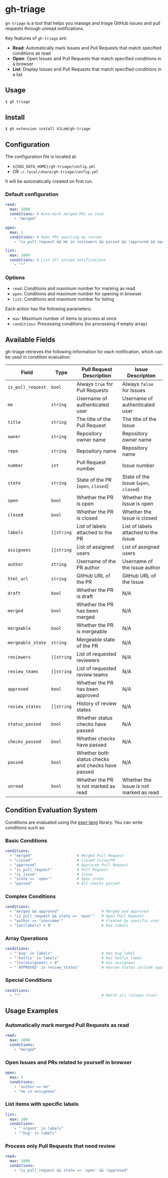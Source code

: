 # gh-triage

`gh-triage` is a tool that helps you manage and triage GitHub issues and pull requests through unread notifications.

Key features of `gh-triage` are:

- **Read**: Automatically mark Issues and Pull Requests that match specified conditions as read
- **Open**: Open Issues and Pull Requests that match specified conditions in a browser
- **List**: Display Issues and Pull Requests that match specified conditions in a list

## Usage

```bash
$ gh triage
```

## Install

```bash
$ gh extension install k1LoW/gh-triage
```

## Configuration

The configuration file is located at:

- `${XDG_DATA_HOME}/gh-triage/config.yml`
- OR `~/.local/share/gh-triage/config.yml`

It will be automatically created on first run.

### Default configuration

```yaml
read:
  max: 1000
  conditions: # Auto-mark merged PRs as read
    - "merged"

open:
  max: 1
  conditions: # Open PRs awaiting my review
    - "is_pull_request && me in reviewers && passed && !approved && open && !draft"

list:
  max: 1000
  conditions: # List all unread notifications
    - "*"
```

### Options

- `read`: Conditions and maximum number for marking as read
- `open`: Conditions and maximum number for opening in browser
- `list`: Conditions and maximum number for listing

Each action has the following parameters:
- `max`: Maximum number of items to process at once
- `conditions`: Processing conditions (no processing if empty array)

## Available Fields

gh-triage retrieves the following information for each notification, which can be used in condition evaluation:

| Field | Type | Pull Request Description | Issue Description |
|-------|------|-------------------------|-------------------|
| `is_pull_request` | `bool` | Always `true` for Pull Requests | Always `false` for Issues |
| `me` | `string` | Username of authenticated user | Username of authenticated user |
| `title` | `string` | The title of the Pull Request | The title of the Issue |
| `owner` | `string` | Repository owner name | Repository owner name |
| `repo` | `string` | Repository name | Repository name |
| `number` | `int` | Pull Request number | Issue number |
| `state` | `string` | State of the PR (`open`, `closed`) | State of the Issue (`open`, `closed`) |
| `open` | `bool` | Whether the PR is open | Whether the Issue is open |
| `closed` | `bool` | Whether the PR is closed | Whether the Issue is closed |
| `labels` | `[]string` | List of labels attached to the PR | List of labels attached to the Issue |
| `assignees` | `[]string` | List of assigned users | List of assigned users |
| `author` | `string` | Username of the PR author | Username of the Issue author |
| `html_url` | `string` | GitHub URL of the PR | GitHub URL of the Issue |
| `draft` | `bool` | Whether the PR is draft | N/A |
| `merged` | `bool` | Whether the PR has been merged | N/A |
| `mergeable` | `bool` | Whether the PR is mergeable | N/A |
| `mergeable_state` | `string` | Mergeable state of the PR | N/A |
| `reviewers` | `[]string` | List of requested reviewers | N/A |
| `review_teams` | `[]string` | List of requested review teams | N/A |
| `approved` | `bool` | Whether the PR has been approved | N/A |
| `review_states` | `[]string` | History of review states | N/A |
| `status_passed` | `bool` | Whether status checks have passed | N/A |
| `checks_passed` | `bool` | Whether checks have passed | N/A |
| `passed` | `bool` | Whether both status checks and checks have passed | N/A |
| `unread` | `bool` | Whether the PR is not marked as read | Whether the Issue is not marked as read |

## Condition Evaluation System

Conditions are evaluated using the [expr-lang](https://expr-lang.org/) library. You can write conditions such as:

### Basic Conditions

```yaml
conditions:
  - "merged"                    # Merged Pull Request
  - "closed"                    # Closed Issue/PR
  - "approved"                  # Approved Pull Request
  - "is_pull_request"           # Pull Request
  - "is_issue"                  # Issue
  - "state == 'open'"           # Open state
  - "passed"                    # All checks passed
```

### Complex Conditions

```yaml
conditions:
  - "merged && approved"                   # Merged and approved
  - "is_pull_request && state == 'open'"   # Open Pull Request
  - "author == 'username'"                 # Created by specific user
  - "len(labels) > 0"                      # Has labels
```

### Array Operations

```yaml
conditions:
  - "'bug' in labels"                      # Has bug label
  - "'hotfix' in labels"                   # Has hotfix label
  - "len(assignees) > 0"                   # Has assignees
  - "'APPROVED' in review_states"          # Review states include approved
```

### Special Conditions

```yaml
conditions:
  - "*"                                    # Match all (always true)
```

## Usage Examples

### Automatically mark merged Pull Requests as read

```yaml
read:
  max: 1000
  conditions:
    - "merged"
```

### Open Issues and PRs related to yourself in browser

```yaml
open:
  max: 5
  conditions:
    - "author == me"
    - "me in assignees"
```

### List items with specific labels

```yaml
list:
  max: 100
  conditions:
    - "'urgent' in labels"
    - "'bug' in labels"
```

### Process only Pull Requests that need review

```yaml
read:
  max: 1000
  conditions:
    - "is_pull_request && state == 'open' && !approved"
```
